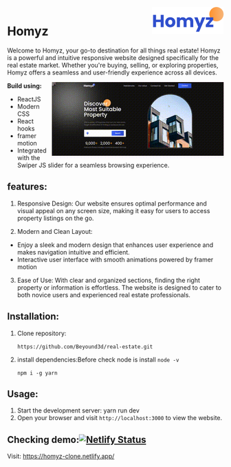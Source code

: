 
<img align="right" src="https://github.com/Beyound3d/real-estate/blob/master/public/logo2.png"/>

# Homyz
Welcome to Homyz, your go-to destination for all things real estate! Homyz is a powerful and intuitive responsive website designed specifically for the real estate market.
Whether you're buying, selling, or exploring properties, Homyz offers a seamless and user-friendly experience across all devices.


  <img align="right" src="https://github.com/Beyound3d/real-estate/blob/master/public/homyz.gif" alt="gif file"/>


**Build using:**
- ReactJS
- Modern CSS
- React hooks
- framer motion
- Integrated with the Swiper JS slider for a seamless browsing experience.
## features:
1. Responsive Design: Our website ensures optimal performance and visual appeal on any screen size, making it easy for users to access property listings on the go.

2. Modern and Clean Layout:
- Enjoy a sleek and modern design that enhances user experience and makes navigation intuitive and efficient.
- Interactive user interface with smooth animations powered by framer motion

3. Ease of Use: With clear and organized sections, finding the right property or information is effortless. The website is designed to cater to both novice users and experienced real estate professionals.
## Installation:
1. Clone repository:
    ```
    https://github.com/Beyound3d/real-estate.git
    ```
2. install dependencies:Before check node is install ```node -v```
   ```
   npm i -g yarn
   ```   
## Usage:
1. Start the development server: yarn run dev
2. Open your browser and visit ```http://localhost:3000``` to view the website.
## Checking demo:[![Netlify Status](https://api.netlify.com/api/v1/badges/3241ff17-5507-4774-a07d-883a3b3fa708/deploy-status)](https://app.netlify.com/sites/homyz-clone/deploys)
Visit:
https://homyz-clone.netlify.app/

